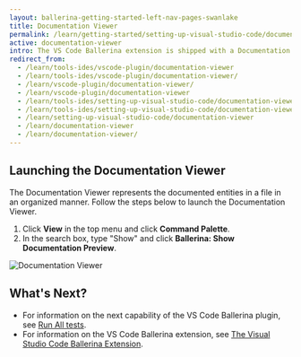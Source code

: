 ```yaml
---
layout: ballerina-getting-started-left-nav-pages-swanlake
title: Documentation Viewer
permalink: /learn/getting-started/setting-up-visual-studio-code/documentation-viewer/
active: documentation-viewer
intro: The VS Code Ballerina extension is shipped with a Documentation Viewer. You can add documentation for the functions and other public entities in your module for the reference of other users of it. 
redirect_from:
  - /learn/tools-ides/vscode-plugin/documentation-viewer
  - /learn/tools-ides/vscode-plugin/documentation-viewer/
  - /learn/vscode-plugin/documentation-viewer/
  - /learn/vscode-plugin/documentation-viewer
  - /learn/tools-ides/setting-up-visual-studio-code/documentation-viewer
  - /learn/tools-ides/setting-up-visual-studio-code/documentation-viewer/
  - /learn/setting-up-visual-studio-code/documentation-viewer
  - /learn/documentation-viewer
  - /learn/documentation-viewer/
---
```


## Launching the Documentation Viewer

The Documentation Viewer represents the documented entities in a file in an organized manner. Follow the steps below to launch the Documentation Viewer.

1. Click **View** in the top menu and click **Command Palette**.
2. In the search box, type "Show" and click **Ballerina: Show Documentation Preview**.

![Documentation Viewer](/learn/images/documentation-viewer.gif)

## What's Next?

 - For information on the next capability of the VS Code Ballerina plugin, see [Run All tests](/learn/vscode-plugin/run-all-tests).
 - For information on the VS Code Ballerina extension, see [The Visual Studio Code Ballerina Extension](/learn/vscode-plugin).

